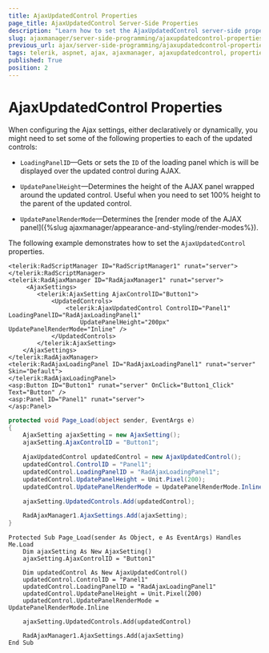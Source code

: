 ```yaml
---
title: AjaxUpdatedControl Properties
page_title: AjaxUpdatedControl Server-Side Properties
description: "Learn how to set the AjaxUpdatedControl server-side properties when working with Telerik UI for ASP.NET AJAX."
slug: ajaxmanager/server-side-programming/ajaxupdatedcontrol-properties
previous_url: ajax/server-side-programming/ajaxupdatedcontrol-properties
tags: telerik, aspnet, ajax, ajaxmanager, ajaxupdatedcontrol, properties
published: True
position: 2
---
```


# AjaxUpdatedControl Properties

When configuring the Ajax settings, either declaratively or dynamically, you might need to set some of the following properties to each of the updated controls:

* `LoadingPanelID`&mdash;Gets or sets the `ID` of the loading panel which is will be displayed over the updated control during AJAX.

* `UpdatePanelHeight`&mdash;Determines the height of the AJAX panel wrapped around the updated control. Useful when you need to set 100% height to the parent of the updated control.

* `UpdatePanelRenderMode`&mdash;Determines the [render mode of the AJAX panel]({%slug ajaxmanager/appearance-and-styling/render-modes%}).

The following example demonstrates how to set the `AjaxUpdatedControl` properties. 


````ASP.NET
<telerik:RadScriptManager ID="RadScriptManager1" runat="server">
</telerik:RadScriptManager>
<telerik:RadAjaxManager ID="RadAjaxManager1" runat="server">
	 <AjaxSettings>
	    <telerik:AjaxSetting AjaxControlID="Button1">
	        <UpdatedControls>
	            <telerik:AjaxUpdatedControl ControlID="Panel1" LoadingPanelID="RadAjaxLoadingPanel1"
	                UpdatePanelHeight="200px" UpdatePanelRenderMode="Inline" />
	        </UpdatedControls>
	    </telerik:AjaxSetting>
	</AjaxSettings>
</telerik:RadAjaxManager>
<telerik:RadAjaxLoadingPanel ID="RadAjaxLoadingPanel1" runat="server" Skin="Default">
</telerik:RadAjaxLoadingPanel>
<asp:Button ID="Button1" runat="server" OnClick="Button1_Click" Text="Button" />
<asp:Panel ID="Panel1" runat="server">
</asp:Panel>
````


````C#
protected void Page_Load(object sender, EventArgs e)
{
	AjaxSetting ajaxSetting = new AjaxSetting();
	ajaxSetting.AjaxControlID = "Button1";

	AjaxUpdatedControl updatedControl = new AjaxUpdatedControl();
	updatedControl.ControlID = "Panel1";
	updatedControl.LoadingPanelID = "RadAjaxLoadingPanel1";
	updatedControl.UpdatePanelHeight = Unit.Pixel(200);
	updatedControl.UpdatePanelRenderMode = UpdatePanelRenderMode.Inline;

	ajaxSetting.UpdatedControls.Add(updatedControl);

	RadAjaxManager1.AjaxSettings.Add(ajaxSetting);
}
````
````VB
Protected Sub Page_Load(sender As Object, e As EventArgs) Handles Me.Load
    Dim ajaxSetting As New AjaxSetting()
    ajaxSetting.AjaxControlID = "Button1"

    Dim updatedControl As New AjaxUpdatedControl()
    updatedControl.ControlID = "Panel1"
    updatedControl.LoadingPanelID = "RadAjaxLoadingPanel1"
    updatedControl.UpdatePanelHeight = Unit.Pixel(200)
    updatedControl.UpdatePanelRenderMode = UpdatePanelRenderMode.Inline

    ajaxSetting.UpdatedControls.Add(updatedControl)

    RadAjaxManager1.AjaxSettings.Add(ajaxSetting)
End Sub	
````


